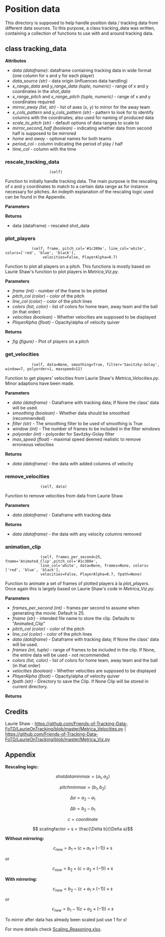 # Position data

This directory is supposed to help handle position data / tracking data from different data sources.
To this purpose, a class tracking_data was written, containing a collection of functions to use with and
around tracking data. <br>

## class tracking_data

**Attributes**

+ *data (dataframe)*: dataframe containing tracking data in wide format (one column for x and y for each player)
+ *data_source (str)* - data origin (influences data handling)
+ *x_range_data* and *y_range_data (tuple, numeric)* - range of x and y coordinates in the *shot_data*
+ *x_range_pitch* and *x_range_pitch (tuple, numeric)* - range of x and y coordinates required
+ *mirror_away (list, str)* - list of axes (x, y) to mirror for the away team 
+ *x_cols_pattern* and *y_cols_pattern (str)* - pattern to look for to identify columns with the coordinates; also used for naming of produced data
+ *scale_to_pitch (str)* - default options of data ranges to scale to
+ *mirror_second_half (boolean)* - indicating whether data from second half is supposed to be mirrored
+ *home* and *away* - optional names for both teams
+ *period_col* - column indicating the period of play / half
+ *time_col* - column with the time


### rescale_tracking_data
                        (self)

Function to initially handle tracking data. The main purpose is the rescaling of x and y coordinates to match to a certain
data range as for instance necessary for pitches. An indepth explanation of the rescaling logic used can be found
in the Appendix. <br>

**Parameters** 

**Returns** 

+ data (dataframe) - rescaled shot_data


### plot_players
                (self, frame, pitch_col='#1c380e', line_col='white', colors=['red', 'blue', 'black'],
                     velocities=False, PlayerAlpha=0.7)
Function to plot all players on a pitch. This functions is mostly based on Laurie Shaw's function to plot players in *Metrica_Viz.py*. <br>

**Parameters**

+ *frame (int)* - number of the frame to be plotted
+ *pitch_col (color)* - color of the pitch
+ *line_col (color)* - color of the pitch lines
+ *colors (list, color)* - list of colors for home team, away team and the ball (in that order)
+ *velocities (boolean)* - Whether velocities are supposed to be displayed
+ *PlayerAlpha (float)* - Opacity/alpha of velocity quiver

**Returns**

+ *fig (figure)* - Plot of players on a pitch


### get_velocities
                (self, data=None, smoothing=True, filter='Savitzky-Golay', window=7, polyorder=1, maxspeed=12)

Function to get players' velocities from Laurie Shaw's *Metrica_Velocities.py*. Minor adaptions have been made. <br>

**Parameters**

+ *data (dataframe)* - Dataframe with tracking data; If None the class' data will be used. 
+ *smoothing (boolean)* - Whether data should be smoothed (recommended)
+ *filter (str)* - The smoothing filter to be used of smoothing is True
+ *window (int)* - The number of frames to be included in the filter windows
+ *polyorder (int)* - polyorder for Savitzky-Golay filter
+ *max_speed (float)* - maximal speed deemed realistic to remove erroneous velocities

**Returns**

+ *data (dataframe)* - the data with added columns of velocity


### remove_velocities
                    (self, data)
Function to remove velocities from data from Laurie Shaw. <br>

**Parameters**

+ *data (dataframe)* - Dataframe with tracking data 

**Returns**

+ *data (dataframe)* - the data with any velocity columns removed


### animation_clip
                    (self, frames_per_second=25, fname='Animated_Clip',pitch_col='#1c380e',
                    line_col='white', data=None, frames=None, colors= ['red', 'blue', 'black'],
                    velocities=False, PlayerAlpha=0.7, fpath=None)

Function to animate a set of frames of plotted players à la *plot_players*. 
Once again this is largely based on Laurie Shaw's code in *Metrica_Viz.py*. <br>


**Parameters**

+ *frames_per_second (int)* - frames per second to assume when generating the movie. Default is 25.
+ *fname (str)* - intended file name to store the clip. Defaults to "Animated_Clip"
+ *pitch_col (color)* - color of the pitch
+ *line_col (color)* - color of the pitch lines
+ *data (dataframe)* - Dataframe with tracking data; If None the class' data will be used. 
+ *frames (int, tuple)* - range of frames to be included in the clip. If None, the entire data will be used - not recommended.
+ *colors (list, color)* - list of colors for home team, away team and the ball (in that order)
+ *velocities (boolean)* - Whether velocities are supposed to be displayed
+ *PlayerAlpha (float)* - Opacity/alpha of velocity quiver
+ *fpath (str)* - Directory to save the Clip. If None Clip will be stored in current directory.


**Returns**



## Credits

Laurie Shaw - https://github.com/Friends-of-Tracking-Data-FoTD/LaurieOnTracking/blob/master/Metrica_Velocities.py |
https://github.com/Friends-of-Tracking-Data-FoTD/LaurieOnTracking/blob/master/Metrica_Viz.py


## Appendix

**Rescaling logic:** <br>

$$ shotdataminmax = (a_1, a_2)$$

$$ pitchminmax = (b_1, b_2)$$

$$ \Delta a = a_2- a_1$$ 

$$ \Delta b = b_2- b_1$$ 

$$ c = coordinate$$

$$ scalingfactor = s = \frac{\Delta b}{\Delta a}$$

**Without mirroring:** <br>

$$ c_{new}  = b_1 + (c + a_1\times (-1))\times s$$

or 

$$ c_{new}  = b_2 + (c + a_2\times (-1))\times s$$

**With mirroring:** <br>

$$ c_{new}  = b_2 - (c + a_1\times (-1))\times s$$

or 

$$ c_{new}  = b_1 -1 (c + a_2\times (-1))\times s$$

To mirror after data has already been scaled just use 1 for s! <br>


For more details check [Scaling_Reasoning.xlsx](../ShotData/Scaling_Reasoning.xlsx). <br>
